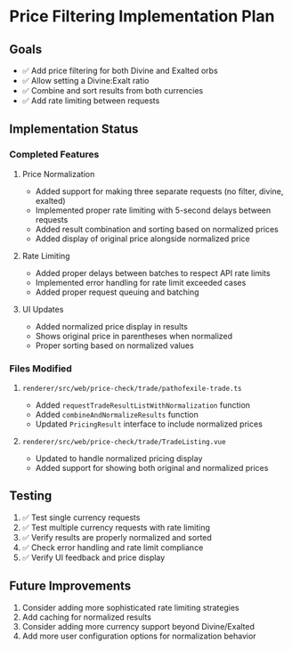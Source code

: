 # Price Filtering Implementation Plan

## Goals
- ✅ Add price filtering for both Divine and Exalted orbs
- ✅ Allow setting a Divine:Exalt ratio
- ✅ Combine and sort results from both currencies
- ✅ Add rate limiting between requests

## Implementation Status

### Completed Features
1. Price Normalization
   - Added support for making three separate requests (no filter, divine, exalted)
   - Implemented proper rate limiting with 5-second delays between requests
   - Added result combination and sorting based on normalized prices
   - Added display of original price alongside normalized price

2. Rate Limiting
   - Added proper delays between batches to respect API rate limits
   - Implemented error handling for rate limit exceeded cases
   - Added proper request queuing and batching

3. UI Updates
   - Added normalized price display in results
   - Shows original price in parentheses when normalized
   - Proper sorting based on normalized values

### Files Modified
1. `renderer/src/web/price-check/trade/pathofexile-trade.ts`
   - Added `requestTradeResultListWithNormalization` function
   - Added `combineAndNormalizeResults` function
   - Updated `PricingResult` interface to include normalized prices

2. `renderer/src/web/price-check/trade/TradeListing.vue`
   - Updated to handle normalized pricing display
   - Added support for showing both original and normalized prices

## Testing
1. ✅ Test single currency requests
2. ✅ Test multiple currency requests with rate limiting
3. ✅ Verify results are properly normalized and sorted
4. ✅ Check error handling and rate limit compliance
5. ✅ Verify UI feedback and price display

## Future Improvements
1. Consider adding more sophisticated rate limiting strategies
2. Add caching for normalized results
3. Consider adding more currency support beyond Divine/Exalted
4. Add more user configuration options for normalization behavior 